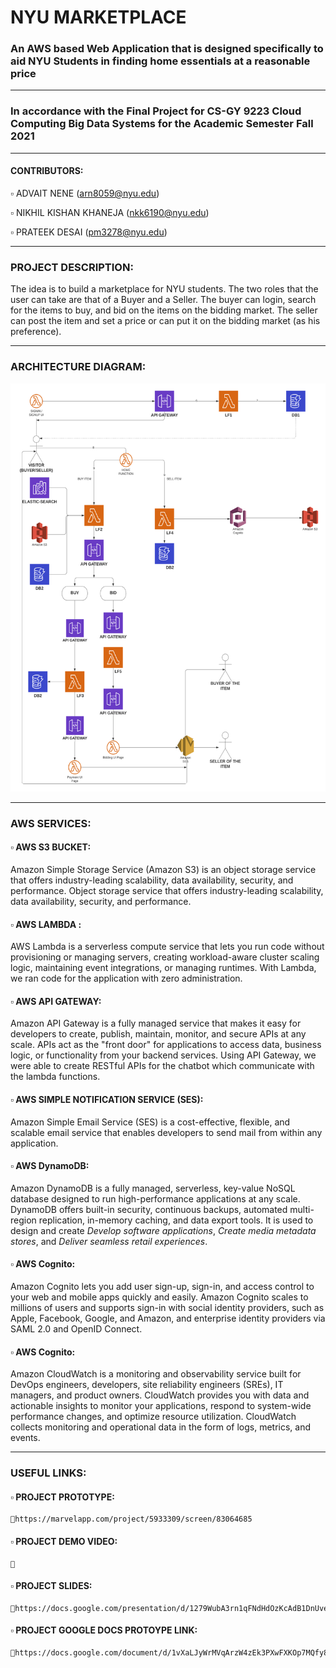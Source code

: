 # NYU MARKETPLACE
### An AWS based Web Application that is designed specifically to aid NYU Students in finding home essentials at a reasonable price
***
### In accordance with the Final Project for CS-GY 9223 Cloud Computing Big Data Systems for the Academic Semester Fall 2021
***
#### CONTRIBUTORS: 
   ▫️ ADVAIT NENE (arn8059@nyu.edu)
  
   ▫️ NIKHIL KISHAN KHANEJA (nkk6190@nyu.edu)
  
   ▫️ PRATEEK DESAI (pm3278@nyu.edu)
***
### PROJECT DESCRIPTION:
The idea is to build a marketplace for NYU students. The two roles that the user can take are that of a Buyer and a Seller. The buyer can login, search for the items to buy, and bid on the items on the bidding market. The seller can post the item and set a price or can put it on the bidding market (as his preference).
***
### ARCHITECTURE DIAGRAM:
![alt_text](https://github.com/nikhilkhaneja/NYU-MarketPlace/blob/main/Architexture_Diagram.png)
***
### AWS SERVICES:

#### ▫️ AWS S3 BUCKET: 
Amazon Simple Storage Service (Amazon S3) is an object storage service that offers industry-leading scalability, data availability, security, and performance. Object storage service that offers industry-leading scalability, data availability, security, and performance.

#### ▫️ AWS LAMBDA : 
AWS Lambda is a serverless compute service that lets you run code without provisioning or managing servers, creating workload-aware cluster scaling logic, maintaining event integrations, or managing runtimes. With Lambda, we ran code for the application with zero administration. 

#### ▫️ AWS API GATEWAY: 
Amazon API Gateway is a fully managed service that makes it easy for developers to create, publish, maintain, monitor, and secure APIs at any scale. APIs act as the "front door" for applications to access data, business logic, or functionality from your backend services. Using API Gateway, we were able to create RESTful APIs  for the chatbot which communicate with the lambda functions. 

#### ▫️ AWS SIMPLE NOTIFICATION SERVICE (SES): 
Amazon Simple Email Service (SES) is a cost-effective, flexible, and scalable email service that enables developers to send mail from within any application. 

#### ▫️ AWS DynamoDB:
Amazon DynamoDB is a fully managed, serverless, key-value NoSQL database designed to run high-performance applications at any scale. DynamoDB offers built-in security, continuous backups, automated multi-region replication, in-memory caching, and data export tools. It is used to design and create _Develop software applications_, _Create media metadata stores_, and _Deliver seamless retail experiences_.

#### ▫️ AWS Cognito:
Amazon Cognito lets you add user sign-up, sign-in, and access control to your web and mobile apps quickly and easily. Amazon Cognito scales to millions of users and supports sign-in with social identity providers, such as Apple, Facebook, Google, and Amazon, and enterprise identity providers via SAML 2.0 and OpenID Connect. 

#### ▫️ AWS Cognito:
Amazon CloudWatch is a monitoring and observability service built for DevOps engineers, developers, site reliability engineers (SREs), IT managers, and product owners. CloudWatch provides you with data and actionable insights to monitor your applications, respond to system-wide performance changes, and optimize resource utilization. CloudWatch collects monitoring and operational data in the form of logs, metrics, and events. 
***
### USEFUL LINKS:

#### ▫️ PROJECT PROTOTYPE:
    🔸https://marvelapp.com/project/5933309/screen/83064685 

#### ▫️ PROJECT DEMO VIDEO:
    🔸

#### ▫️ PROJECT SLIDES:
    🔸https://docs.google.com/presentation/d/1279WubA3rn1qFNdHdOzKcAdB1DnUvePqxrrseMNpS8A/edit#slide=id.p4

#### ▫️ PROJECT GOOGLE DOCS PROTOYPE LINK:
    🔸https://docs.google.com/document/d/1vXaLJyWrMVqArzW4zEk3PXwFXKOp7MQfy8RA7U9Am_4/edit


